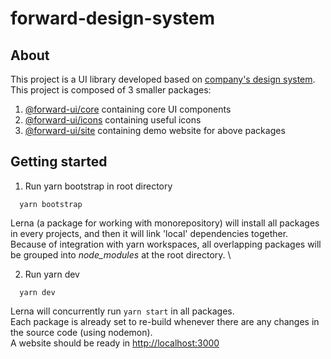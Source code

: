 # forward-design-system

## About

This project is a UI library developed based on [company's design system](https://www.figma.com/file/Aw4dzMdEuTRXL4dc4ovCu6/FORWARD-DESIGN-SYSTEM?node-id=8%3A288). \
This project is composed of 3 smaller packages:

1. [@forward-ui/core](./packages/core) containing core UI components
2. [@forward-ui/icons](./packages/icons) containing useful icons
3. [@forward-ui/site](./site) containing demo website for above packages

## Getting started

1. Run yarn bootstrap in root directory

```shell
  yarn bootstrap
```

Lerna (a package for working with monorepository) will install all packages in every projects, and then it will link 'local' dependencies together. \
Because of integration with yarn workspaces, all overlapping packages will be grouped into *node_modules* at the root directory. \

2. Run yarn dev

```shell
  yarn dev
```

Lerna will concurrently run `yarn start` in all packages. \
Each package is already set to re-build whenever there are any changes in the source code (using nodemon). \
A website should be ready in [http://localhost:3000](http://localhost:3000)
